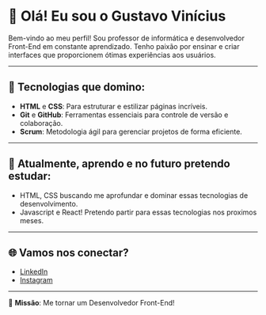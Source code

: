 # 👋 Olá! Eu sou o Gustavo Vinícius

Bem-vindo ao meu perfil! Sou professor de informática e desenvolvedor Front-End em constante aprendizado. Tenho paixão por ensinar e criar interfaces que proporcionem ótimas experiências aos usuários.

---

## 🚀 Tecnologias que domino:
- **HTML** e **CSS**: Para estruturar e estilizar páginas incríveis.
- **Git** e **GitHub**: Ferramentas essenciais para controle de versão e colaboração.
- **Scrum**: Metodologia ágil para gerenciar projetos de forma eficiente.

---

## 🌱 Atualmente, aprendo e no futuro pretendo estudar:
- HTML, CSS buscando me aprofundar e dominar essas tecnologias de desenvolvimento.
- Javascript e React! Pretendo partir para essas tecnologias nos proximos meses.

---

## 🌐 Vamos nos conectar?
- [LinkedIn](https://www.linkedin.com/in/gostavovinicius/)
- [Instagram](https://www.instagram.com/gostavovinicius/)

---

🎯 **Missão**: Me tornar um Desenvolvedor Front-End!
